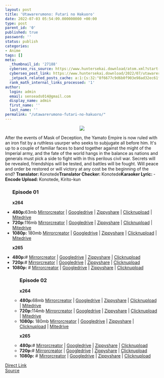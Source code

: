 ```yaml
---
layout: post
title: 'Utawarerumono: Futari no Hakuoro'
date: 2022-07-03 05:54:09.000000000 +00:00
type: post
parent_id: '0'
published: true
password: ''
status: publish
categories:
- Anime
tags: []
meta:
  _thumbnail_id: '27188'
  cyberseo_rss_source: https://www.huntersekai.download/atom.xml?start-index=1
  cyberseo_post_link: https://www.huntersekai.download/2022/07/utawarerumono-futari-no-hakuoro.html
  _jetpack_related_posts_cache: a:1:{s:32:"8f6677c9d6b0f903e98ad32ec61f8deb";a:2:{s:7:"expires";i:1656919743;s:7:"payload";a:3:{i:0;a:1:{s:2:"id";i:26144;}i:1;a:1:{s:2:"id";i:26248;}i:2;a:1:{s:2:"id";i:26213;}}}}
  rank_math_internal_links_processed: '1'
author:
  login: admin
  email: senseads014@gmail.com
  display_name: admin
  first_name: ''
  last_name: ''
permalink: "/utawarerumono-futari-no-hakuoro/"
---
```

<p> <a class="popup" data-target="40590"></a>
<div dir="ltr" style="text-align: left;" trbidi="on">
<div class="separator" style="clear: both; text-align: center;"><a href="https://blogger.googleusercontent.com/img/b/R29vZ2xl/AVvXsEiOXfFBM-ITAKF1chOjgd3cJ9sYwYsbk9GVilkgLMM8_LgxIX4n42Z3HnPx-MI8gwKcuN3l7AjFnC0hAcOLQif5Ur36lIfLl9VSiBUxK90UUWxq9NfktXFWJbV_vteMRjlGY3vMcdCFPzdcNp3FMdu8OAnHPj1KZtlZ3D2nf7z6BYnUKJxulkPzu5i_/s1600/119655l.jpg" imageanchor="1" style="margin-left: 1em; margin-right: 1em;"><img border="0" data-original-height="318" data-original-width="225" src="{{ site.baseurl }}/assets/2022/07/119655l.jpg" /></a></div>
<p>After the events of Mask of Deception, the Yamato Empire is now ruled with an iron fist by a ruthless usurper who seeks to subjugate all before him. It's up to a couple of familiar faces to band together against the might of the Imperial army, and the fate of the world hangs in the balance as nations and generals must pick a side to fight with in this perilous civil war. Secrets will be revealed, friendships will be tested, and battles will be fought. Will peace and order be restored or will victory at any cost be the beginning of the end?<a name="more"></a>
<pekerja><b>Translator: </b><span>Konotede</span><b>Translator Checker: </b><span>Konotede</span><b>Karaoker Lyric: </b><span>-</span><b>Encode Upload: </b><span>Konotede, Kirito-kun</span></pekerja>
<div class="dl">
<ul />
<h3>Episode 01</h3>
<p><strong>x264</strong>
<li><b>480p:</b><span id="size">63mb</span> <a href="https://cararegistrasi.com/VmiNx">Mirrorcreator</a> | <a href="https://cararegistrasi.com/xclCXYoW6Jot">Googledrive</a> | <a href="https://cararegistrasi.com/8siA">Zippyshare</a> | <a href="https://cararegistrasi.com/NNxTS3">Clicknupload</a> | <a href="https://cararegistrasi.com/2RX9">Mitedrive</a></li>
<li><b>720p:</b><span id="size">116mb</span> <a href="https://cararegistrasi.com/nfh9nZ6s">Mirrorcreator</a> | <a href="https://cararegistrasi.com/DjdasCi8G">Googledrive</a> | <a href="https://cararegistrasi.com/UU4KudJV">Zippyshare</a> | <a href="https://cararegistrasi.com/0YYEdfj">Clicknupload</a> | <a href="https://cararegistrasi.com/VhhD">Mitedrive</a></li>
<li><b>1080p:</b> <span id="size">180mb</span> <a href="https://cararegistrasi.com/ZASYAYa">Mirrorcreator</a> | <a href="https://cararegistrasi.com/sfhcPM">Googledrive</a> | <a href="https://cararegistrasi.com/id9EE3OhY">Zippyshare</a> | <a href="https://cararegistrasi.com/Gt4IxQ5">Clicknupload</a> | <a href="https://cararegistrasi.com/O7bsQDatQT">Mitedrive</a></li>
<p> <strong>x265</strong>
<li><b>480p:</b><span id="size">#</span> <a href="#">Mirrorcreator</a> | <a href="#">Googledrive</a> | <a href="#">Zippyshare</a> | <a href="#">Clicknupload</a></li>
<li><b>720p:</b><span id="size">#</span> <a href="#">Mirrorcreator</a> | <a href="#">Googledrive</a> | <a href="#">Zippyshare</a> | <a href="#">Clicknupload</a></li>
<li><b>1080p:</b> <span id="size">#</span> <a href="#">Mirrorcreator</a> | <a href="#">Googledrive</a> | <a href="#">Zippyshare</a> | <a href="#">Clicknupload</a></li>
<ul />
<h3>Episode 02</h3>
<p><strong>x264</strong>
<li><b>480p:</b><span id="size">68mb</span> <a href="https://cararegistrasi.com/bnacVH5l">Mirrorcreator</a> | <a href="https://cararegistrasi.com/w92szuP6QXC">Googledrive</a> | <a href="https://cararegistrasi.com/Bx5A">Zippyshare</a> | <a href="https://cararegistrasi.com/1Dm8Ay">Clicknupload</a> | <a href="https://cararegistrasi.com/qwnHzICJygss">Mitedrive</a></li>
<li><b>720p:</b><span id="size">114mb</span> <a href="https://cararegistrasi.com/dUQp7u35">Mirrorcreator</a> | <a href="https://cararegistrasi.com/KoQ7qZlCl">Googledrive</a> | <a href="https://cararegistrasi.com/wR97UM0WQ6t8">Zippyshare</a> | <a href="https://cararegistrasi.com/xANx69Rcrc">Clicknupload</a> | <a href="https://cararegistrasi.com/d3nV">Mitedrive</a></li>
<li><b>1080p:</b> <span id="size">180mb</span> <a href="https://cararegistrasi.com/0qZouc3flf">Mirrorcreator</a> | <a href="https://cararegistrasi.com/VmpsF">Googledrive</a> | <a href="https://cararegistrasi.com/c8yd576V">Zippyshare</a> | <a href="https://cararegistrasi.com/C0LuAHLo">Clicknupload</a> | <a href="https://cararegistrasi.com/4FwQ6cR">Mitedrive</a></li>
<p> <strong>x265</strong>
<li><b>480p:</b><span id="size">#</span> <a href="#">Mirrorcreator</a> | <a href="#">Googledrive</a> | <a href="#">Zippyshare</a> | <a href="#">Clicknupload</a></li>
<li><b>720p:</b><span id="size">#</span> <a href="#">Mirrorcreator</a> | <a href="#">Googledrive</a> | <a href="#">Zippyshare</a> | <a href="#">Clicknupload</a></li>
<li><b>1080p:</b> <span id="size">#</span> <a href="#">Mirrorcreator</a> | <a href="#">Googledrive</a> | <a href="#">Zippyshare</a> | <a href="#">Clicknupload</a></li></div>
</div>
<link rel="stylesheet" href="https://cdnjs.cloudflare.com/ajax/libs/font-awesome/4.7.0/css/font-awesome.min.css" />
<div class="divbtn"> <a href="https://handymansurrender.com/fihup8buzv?key=94550f7ce39444073321dde3b8782f97" class="btn"><i class="fa fa-download"></i> Direct Link</a> <br /><a href="https://www.huntersekai.download/2022/07/utawarerumono-futari-no-hakuoro.html">Source</a> </div>
